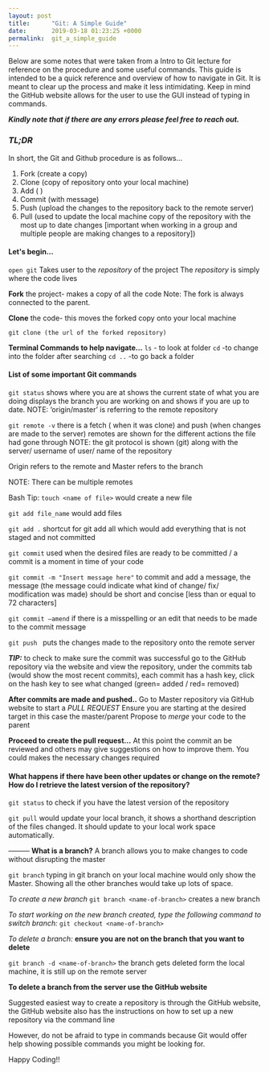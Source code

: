 ```yaml
---
layout: post
title:      "Git: A Simple Guide"
date:       2019-03-18 01:23:25 +0000
permalink:  git_a_simple_guide
---
```


Below are some notes that were taken from a Intro to Git lecture for reference on the procedure and some useful commands. 
This guide is intended to be a quick reference and overview of how to navigate in Git. It is meant to clear up the process and make it less intimidating. Keep in mind the GitHub website allows for the user to use the GUI instead of typing in commands.

***Kindly note that if there are any errors please feel free to reach out.***

### *TL;DR*
In short, the Git and Github procedure is as follows...
1. Fork (create a copy)
2. Clone (copy of repository onto your local machine)
3. Add ( )
4. Commit (with message)
5. Push (upload the changes to the repository back to the remote server)
6. Pull (used to update the local machine copy of the repository with the most up to date changes [important when working in a group and multiple people are making changes to a repository])

#### Let's begin...

`open git`
Takes user to the *repository* of the project
The *repository* is simply where the code lives

**Fork** the project- makes a copy of all the code
Note: The fork is always connected to the parent.

**Clone** the code- this moves the forked copy onto your local machine


`git clone (the url of the forked repository)`

**Terminal Commands to help navigate...**
`ls`  - to look at folder
`cd`  -to change into the folder after searching
`cd ..`  -to go back a folder


#### List of some important Git commands

`git status`
shows where you are at
shows the current state of what you are doing 
displays the branch you are working on and shows if you are up to date.
NOTE: ‘origin/master’ is referring to the remote repository

`git remote -v` 
there is a fetch ( when it was clone) and  push (when changes are made to the server)
remotes are shown for the different actions the file had gone through
NOTE: the git protocol is shown (git) along with the server/ username of user/ name of the repository

Origin refers to the remote and Master refers to the branch

NOTE: There can be multiple remotes 

Bash Tip: `touch <name of file>`
would create a new file

`git add file_name`
would add files

`git add .`
shortcut for git add all  which would add everything that is not staged and not committed 

`git commit`
used when the desired files are ready to be committed / a commit is a moment in time of your code

`git commit -m "Insert message here"`
to commit and add a message, the message (the message could indicate what kind of change/ fix/ modification was made) should be short and concise [less than or equal to 72 characters]

`git commit —amend`
if there is a misspelling or an edit that needs to be made to the  commit message

`git push `
puts the changes made to the repository onto the remote server

***TIP:*** to check to make sure the commit was successful go to the GitHub repository via the website and view the repository, under the commits tab (would show the most recent commits), each commit has a hash key, click on the hash key to see what changed (green= added / red= removed)

**After commits are made and pushed..**
Go to Master repository via GitHub website to start a *PULL REQUEST*
Ensure you are starting at the desired target in this case the master/parent
Propose to *merge* your code to the parent

**Proceed to create the pull request...**
At this point the commit an be reviewed and others may give suggestions on how to improve them. You could makes the necessary changes required

#### What happens if there have been other updates or change on the remote? How do I retrieve the latest version of the repository?

`git status` 
to check if you have the latest version of the repository

`git pull`
would update your local branch, it shows a shorthand description of the files changed. It should update to your local work space automatically.

———
**What is a branch?**
A branch allows you to make changes to code  without disrupting the master 

`git branch`
typing in git branch on your local machine would only show the Master. Showing all the other branches would take up lots of space. 

*To create a new branch*
`git branch <name-of-branch>`
creates a new branch

*To start working on the new branch created, type the following command to switch branch:*
`git checkout <name-of-branch>`

*To delete a branch:*
**ensure you are not on the branch that you want to delete**

`git branch -d <name-of-branch>`
the branch gets deleted form the local machine, it is still up on the remote server

**To delete a branch from the server use the GitHub website**

Suggested easiest way to create a repository is through the GitHub website, the GitHub website also has the instructions on how to set up a new repository via the command line

However, do not be afraid to type in commands because Git would offer help showing possible commands you might be looking for.

Happy Coding!!
